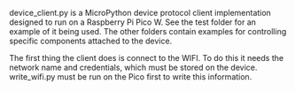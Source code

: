 device_client.py is a MicroPython device protocol client implementation designed to run on a Raspberry Pi Pico W. See the test folder for an example of it being used. The other folders contain examples for controlling specific components attached to the device.

The first thing the client does is connect to the WIFI. To do this it needs the network name and credentials, which must be stored on the device. write_wifi.py must be run on the Pico first to write this information.